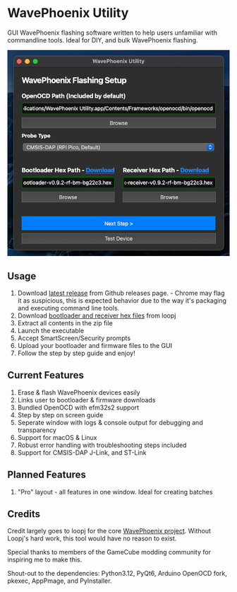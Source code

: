 # WavePhoenix Utility

GUI WavePhoenix flashing software written to help users unfamiliar with commandline tools. Ideal for DIY, and bulk WavePhoenix flashing.

![Step 1 Screenshot](/resources/step1screenshot.png "Step 1 Screenshot")

## Usage
1. Download [latest release](https://github.com/SL9M/wavephoenix-utility/releases/latest)
 from Github releases page. - Chrome may flag it as suspicious, this is expected behavior due to the way it's packaging and executing command line tools.
2. Download [bootloader and receiver hex files](https://github.com/loopj/wavephoenix/releases/latest) from loopj 
3. Extract all contents in the zip file
4. Launch the executable
5. Accept SmartScreen/Security prompts
6. Upload your bootloader and firmware files to the GUI
7. Follow the step by step guide and enjoy!

## Current Features
1. Erase & flash WavePhoenix devices easily
2. Links user to bootloader & firmware downloads
3. Bundled OpenOCD with efm32s2 support
4. Step by step on screen guide
5. Seperate window with logs & console output for debugging and transparency
6. Support for macOS & Linux
7. Robust error handling with troubleshooting steps included
8. Support for CMSIS-DAP J-Link, and ST-Link

## Planned Features
1. "Pro" layout - all features in one window. Ideal for creating batches

## Credits
Credit largely goes to loopj for the core [WavePhoenix project](https://github.com/loopj/wavephoenix/tree/main/hardware/mini-receiver). Without Loopj's hard work, this tool would have no reason to exist.

Special thanks to members of the GameCube modding community for inspiring me to make this.

Shout-out to the dependencies: Python3.12, PyQt6, Arduino OpenOCD fork, pkexec, AppPmage, and PyInstaller.
